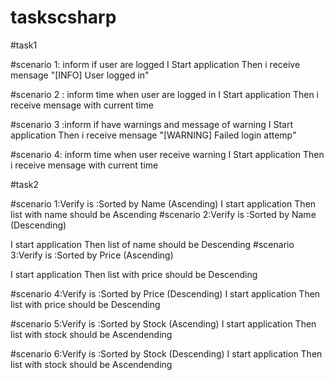# taskscsharp

#task1

#scenario 1: inform if user are logged
I Start application
Then i receive mensage "[INFO] User logged in"  

#scenario 2 : inform time when user are logged in
I Start application
Then i receive mensage with current time

#scenario 3 :inform if have warnings and message of warning
I Start application
Then i receive mensage "[WARNING] Failed login attemp"  

#scenario 4: inform time when user receive warning
I Start application
Then i receive mensage with current time


#task2

#scenario 1:Verify is :Sorted by Name (Ascending)
I start application
Then list with name should be Ascending
#scenario 2:Verify is :Sorted by Name (Descending)

I start application
Then list of name should be Descending
#scenario 3:Verify is :Sorted by Price (Ascending)

I start application
Then list with price should be Descending

#scenario 4:Verify is :Sorted by Price (Descending)
I start application
Then list with price should be Descending

#scenario 5:Verify is :Sorted by Stock (Ascending)
I start application
Then list with stock should be Ascendending

#scenario 6:Verify is :Sorted by Stock (Descending)
I start application
Then list with stock should be Ascendending
